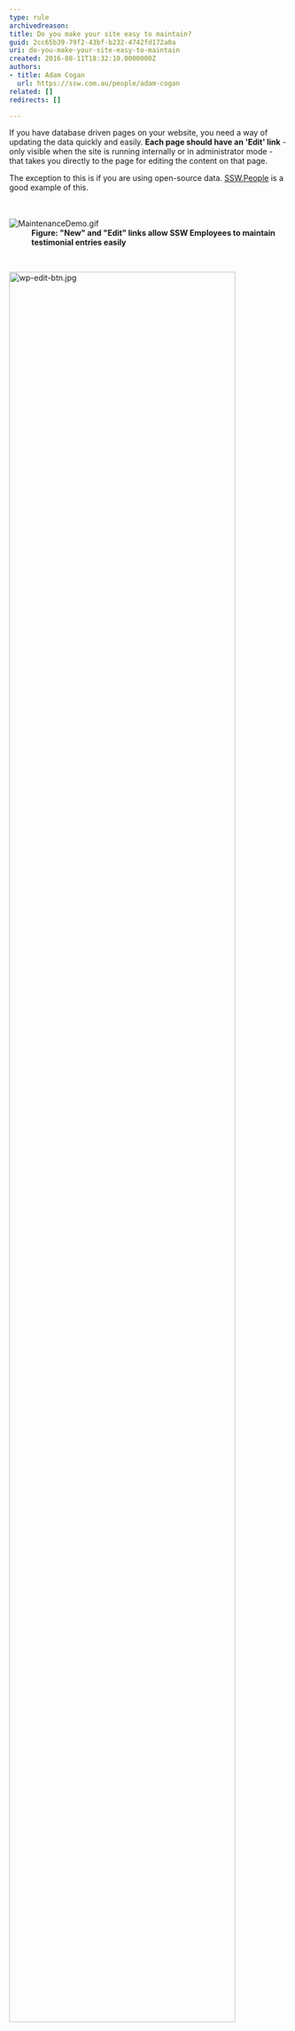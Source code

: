 ```yaml
---
type: rule
archivedreason: 
title: Do you make your site easy to maintain?
guid: 2cc65b39-79f2-43bf-b232-4742fd172a0a
uri: do-you-make-your-site-easy-to-maintain
created: 2016-08-11T18:32:10.0000000Z
authors:
- title: Adam Cogan
  url: https://ssw.com.au/people/adam-cogan
related: []
redirects: []

---
```



<p>I​f you have database driven pages on your website, you need a way of updating the data quickly and easily. 
<strong>Each page should have an 'Edit' link</strong>&#160;- only visible when the site is running internally or in administrator mode - that takes you directly to the page for editing the content on that page.&#160;</p> 
The exception to&#160;this&#160;is if you are using open-source data.​ ​​<a href="https&#58;//ssw.com.au/people/">SSW.People</a> is a good example of this.​<br>
<br><excerpt class='endintro'></excerpt><br>
<dl class="ssw15-rteElement-ImageArea"><dt>
      <img src="/PublishingImages/MaintenanceDemo.gif" alt="MaintenanceDemo.gif" />
   </dt><dd>
      <strong>Figure&#58; &quot;New&quot; and&#160;&quot;Edit&quot;&#160;links&#160;allow&#160;SSW Employees to maintain testimonial entries easily</strong></dd></dl>
<br> 
<dl class="ssw15-rteElement-ImageArea"><dt>
      <img src="/SiteAssets/make-your-site-easy-to-maintain/wordpress-edit.png" alt="wp-edit-btn.jpg" style="width&#58;90%;" />
   </dt><dd>
      <strong>Figure&#58; &quot;Edit&quot; button on WordPress admin bar</strong></dd></dl>​<br> 
<dl class="ssw15-rteElement-ImageArea"><dt>
      <img src="/SiteAssets/make-your-site-easy-to-maintain/github-edit.png" alt="SSW.People.Jean2.png" style="width&#58;90%;" />
   </dt><dd class="ssw15-rteElement-FigureGood">​Figure&#58; &quot;Edit&quot; button on WordPress admin bar​<br></dd></dl><p>From Github, you can edit and submit a pull request. See 
   <a href="https&#58;//github.com/SSWConsulting/SSW.People.Profiles/wiki">https&#58;//github.com/SSWConsulting/SSW.People.Profiles/wiki​</a>&#160;for more details.</p><p>​This is better than sending a 'Change from X to Y' email (<a href="/_layouts/15/FIXUPREDIRECT.ASPX?WebId=3dfc0e07-e23a-4cbb-aac2-e778b71166a2&amp;TermSetId=07da3ddf-0924-4cd2-a6d4-a4809ae20160&amp;TermId=172019d0-82fc-4d7b-9d91-ded321714309">http&#58;//rules.ssw.com.au/do-you-ask-for-content-changes-using-from-x-to-y</a>) as the work can be done immediatel​y with less work and management requirements.<br></p><h3 class="ssw15-rteElement-H3">Related Rule​​</h3> ​​<img src="/PublishingImages/markdown.jpg" alt="" style="height&#58;16px;padding-right&#58;10px;vertical-align&#58;middle;" /><a href="/_layouts/15/FIXUPREDIRECT.ASPX?WebId=3dfc0e07-e23a-4cbb-aac2-e778b71166a2&amp;TermSetId=07da3ddf-0924-4cd2-a6d4-a4809ae20160&amp;TermId=a7b84edd-3378-423c-b8b7-a8590b454f85">Do you use Markdown t​​​​o store your content?</a><br>


